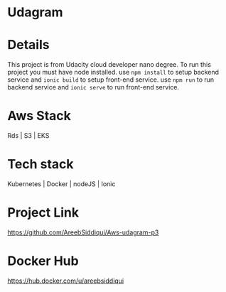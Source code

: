 # Udagram

# Details
This project is from Udacity cloud developer nano degree.
To run this project you must have node installed.
use `npm install` to setup backend service and `ionic build` to setup front-end service.
use `npm run` to run backend service and `ionic serve` to run front-end service.


# Aws Stack
Rds | S3 | EKS

# Tech stack
Kubernetes | Docker | nodeJS | Ionic

# Project Link
https://github.com/AreebSiddiqui/Aws-udagram-p3

# Docker Hub
https://hub.docker.com/u/areebsiddiqui
